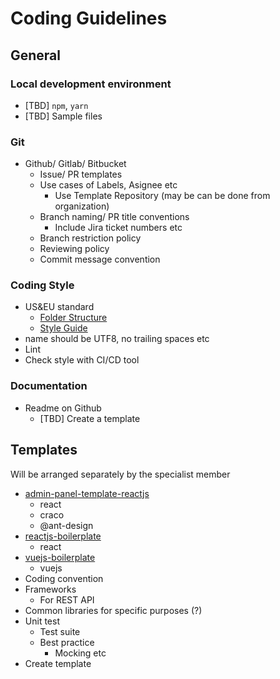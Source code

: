 # Coding Guidelines

## General

### Local development environment

- [TBD] `npm`, `yarn`
- [TBD] Sample files

### Git

- Github/ Gitlab/ Bitbucket
  - Issue/ PR templates
  - Use cases of Labels, Asignee etc
    - Use Template Repository (may be can be done from organization)
  - Branch naming/ PR title conventions
    - Include Jira ticket numbers etc
  - Branch restriction policy
  - Reviewing policy
  - Commit message convention

### Coding Style

- US&EU standard
  - [Folder Structure](https://github.com/monstar-lab-group/web-frontend/blob/master/docs/folder-structure.md)
  - [Style Guide](https://github.com/monstar-lab-group/web-frontend/blob/master/docs/style-guide.md)
- name should be UTF8, no trailing spaces etc
- Lint
- Check style with CI/CD tool

### Documentation

- Readme on Github
  - [TBD] Create a template

## Templates

Will be arranged separately by the specialist member

- [admin-panel-template-reactjs](https://github.com/monstar-lab-oss/admin-panel-template-reactjs)
  - react
  - craco
  - @ant-design
- [reactjs-boilerplate](https://github.com/monstar-lab-oss/reactjs-boilerplate)
  - react
- [vuejs-boilerplate](https://github.com/monstar-lab-oss/vuejs-boilerplate)
  - vuejs
- Coding convention
- Frameworks
  - For REST API
- Common libraries for specific purposes (?)
- Unit test
  - Test suite
  - Best practice
    - Mocking etc
- Create template
